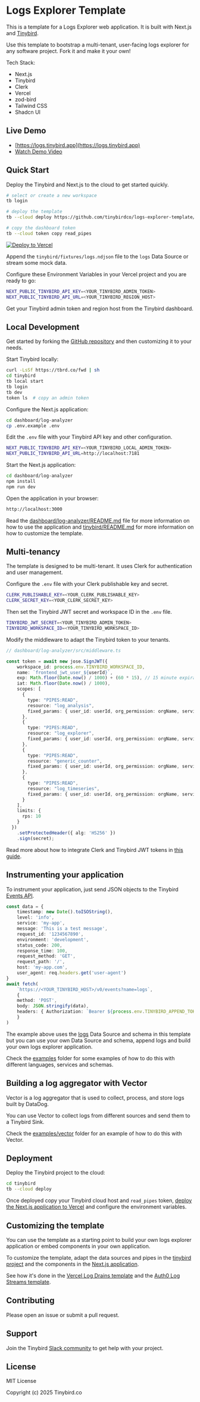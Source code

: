 # Logs Explorer Template

This is a template for a Logs Explorer web application. It is built with Next.js and [Tinybird](https://tinybird.co).

Use this template to bootstrap a multi-tenant, user-facing logs explorer for any software project. Fork it and make it your own!

Tech Stack:
- Next.js
- Tinybird
- Clerk
- Vercel
- zod-bird
- Tailwind CSS
- Shadcn UI

## Live Demo

- [https://logs.tinybird.app](https://logs.tinybird.app)
- [Watch Demo Video](https://tinybird-blog.ghost.io/content/media/2025/02/1-explorer-features-2.mp4)

## Quick Start

Deploy the Tinybird and Next.js to the cloud to get started quickly.

```bash
# select or create a new workspace
tb login

# deploy the template
tb --cloud deploy https://github.com/tinybirdco/logs-explorer-template/tree/main/tinybird

# copy the dashboard token
tb --cloud token copy read_pipes
```

[![Deploy to Vercel](https://vercel.com/button)](https://vercel.com/new/clone?repository-url=https%3A%2F%2Fgithub.com%2Ftinybirdco%2Flogs-explorer-template&project-name=tinybird-logs-explorer-template&repository-name=tinybird-logs-explorer-template&demo-description=Custom%20logs%20explorer%20for%20your%20application%20logs%20using%20Tinybird&demo-url=http%3A%2F%2Flogs.tinybird.app&demo-image=//github.com/tinybirdco/logs-explorer-template/blob/main/dashboard/log-analyzer/public/banner.png?raw=true&root-directory=dashboard/log-analyzer)

Append the `tinybird/fixtures/logs.ndjson` file to the `logs` Data Source or stream some mock data.

Configure these Environment Variables in your Vercel project and you are ready to go:

```bash
NEXT_PUBLIC_TINYBIRD_API_KEY=<YOUR_TINYBIRD_ADMIN_TOKEN>
NEXT_PUBLIC_TINYBIRD_API_URL=<YOUR_TINYBIRD_REGION_HOST>
```

Get your Tinybird admin token and region host from the Tinybird dashboard.

## Local Development

Get started by forking the [GitHub repository](https://github.com/tinybirdco/logs-explorer-template) and then customizing it to your needs.

Start Tinybird locally:

```bash
curl -LsSf https://tbrd.co/fwd | sh
cd tinybird
tb local start
tb login
tb dev
token ls  # copy an admin token
```

Configure the Next.js application:

```bash
cd dashboard/log-analyzer
cp .env.example .env
```

Edit the `.env` file with your Tinybird API key and other configuration.

```bash
NEXT_PUBLIC_TINYBIRD_API_KEY=<YOUR_TINYBIRD_LOCAL_ADMIN_TOKEN>
NEXT_PUBLIC_TINYBIRD_API_URL=http://localhost:7181
```

Start the Next.js application:

```bash
cd dashboard/log-analyzer
npm install
npm run dev
```

Open the application in your browser:

```bash
http://localhost:3000
```

Read the [dashboard/log-analyzer/README.md](./dashboard/log-analyzer/README.md) file for more information on how to use the application and [tinybird/README.md](./tinybird/README.md) for more information on how to customize the template.

## Multi-tenancy

The template is designed to be multi-tenant. It uses Clerk for authentication and user management.

Configure the `.env` file with your Clerk publishable key and secret.

```bash
CLERK_PUBLISHABLE_KEY=<YOUR_CLERK_PUBLISHABLE_KEY>
CLERK_SECRET_KEY=<YOUR_CLERK_SECRET_KEY>
```

Then set the Tinybird JWT secret and workspace ID in the `.env` file.

```bash
TINYBIRD_JWT_SECRET=<YOUR_TINYBIRD_ADMIN_TOKEN>
TINYBIRD_WORKSPACE_ID=<YOUR_TINYBIRD_WORKSPACE_ID>
```

Modify the middleware to adapt the Tinybird token to your tenants.

```typescript
// dashboard/log-analyzer/src/middleware.ts

const token = await new jose.SignJWT({
    workspace_id: process.env.TINYBIRD_WORKSPACE_ID,
    name: `frontend_jwt_user_${userId}`,
    exp: Math.floor(Date.now() / 1000) + (60 * 15), // 15 minute expiration
    iat: Math.floor(Date.now() / 1000),
    scopes: [
      {
        type: "PIPES:READ",
        resource: "log_analysis",
        fixed_params: { user_id: userId, org_permission: orgName, service: "web" }
      },
      {
        type: "PIPES:READ",
        resource: "log_explorer",
        fixed_params: { user_id: userId, org_permission: orgName, service: "web" }
      },
      {
        type: "PIPES:READ",
        resource: "generic_counter",
        fixed_params: { user_id: userId, org_permission: orgName, service: "web" }
      },
      {
        type: "PIPES:READ",
        resource: "log_timeseries",
        fixed_params: { user_id: userId, org_permission: orgName, service: "web" }
      }
    ],
    limits: {
      rps: 10
    }
  })
    .setProtectedHeader({ alg: 'HS256' })
    .sign(secret);
```

Read more about how to integrate Clerk and Tinybird JWT tokens in [this guide](https://www.tinybird.co/docs/publish/api-endpoints/guides/multitenant-real-time-apis-with-clerk-and-tinybird).

## Instrumenting your application

To instrument your application, just send JSON objects to the Tinybird [Events API](https://www.tinybird.co/docs/get-data-in/ingest-apis/events-api).

```typescript
const data = {
    timestamp: new Date().toISOString(),
    level: 'info',
    service: 'my-app',
    message: 'This is a test message',
    request_id: '1234567890',
    environment: 'development',
    status_code: 200,
    response_time: 100,
    request_method: 'GET',
    request_path: '/',
    host: 'my-app.com',
    user_agent: req.headers.get('user-agent')
}
await fetch(
    `https://<YOUR_TINYBIRD_HOST>/v0/events?name=logs`,
    {
    method: 'POST',
    body: JSON.stringify(data),
    headers: { Authorization: `Bearer ${process.env.TINYBIRD_APPEND_TOKEN}` },
    }
)
```

The example above uses the [logs](./tinybird/datasources/logs.datasource) Data Source and schema in this template but you can use your own Data Source and schema, append logs and build your own logs explorer application.

Check the [examples](./examples) folder for some examples of how to do this with different languages, services and schemas.

## Building a log aggregator with Vector

Vector is a log aggregator that is used to collect, process, and store logs built by DataDog.

You can use Vector to collect logs from different sources and send them to a Tinybird Sink.

Check the [examples/vector](./examples/vector) folder for an example of how to do this with Vector.

## Deployment

Deploy the Tinybird project to the cloud:

```bash
cd tinybird
tb --cloud deploy
```

Once deployed copy your Tinybird cloud host and `read_pipes` token, [deploy the Next.js application to Vercel](https://vercel.com/new/clone?repository-url=https%3A%2F%2Fgithub.com%2Ftinybirdco%2Flogs-explorer-template&project-name=tinybird-logs-explorer-template&repository-name=tinybird-logs-explorer-template&demo-description=Custom%20logs%20explorer%20for%20your%20application%20logs%20using%20Tinybird&demo-url=http%3A%2F%2Flogs.tinybird.app&demo-image=//github.com/tinybirdco/logs-explorer-template/blob/main/dashboard/log-analyzer/public/banner.png?raw=true&root-directory=dashboard/log-analyzer) and configure the environment variables.

## Customizing the template

You can use the template as a starting point to build your own logs explorer application or embed components in your own application.

To customize the template, adapt the data sources and pipes in the [tinybird project](./tinybird) and the components in the [Next.js application](./dashboard/log-analyzer).

See how it's done in the [Vercel Log Drains template](https://github.com/alrocar/vercel-logs-explorer-template) and the [Auth0 Log Streams template](https://github.com/tinybirdco/auth0-logs-explorer-template).

## Contributing

Please open an issue or submit a pull request.

## Support

Join the Tinybird [Slack community](https://www.tinybird.co/community) to get help with your project.

## License

MIT License

Copyright (c) 2025 Tinybird.co

